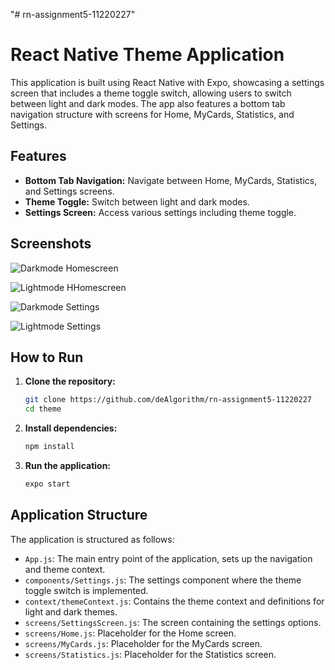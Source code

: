 "# rn-assignment5-11220227" 
# React Native Theme Application

This application is built using React Native with Expo, showcasing a settings screen that includes a theme toggle switch, allowing users to switch between light and dark modes. The app also features a bottom tab navigation structure with screens for Home, MyCards, Statistics, and Settings.

## Features

- **Bottom Tab Navigation:** Navigate between Home, MyCards, Statistics, and Settings screens.
- **Theme Toggle:** Switch between light and dark modes.
- **Settings Screen:** Access various settings including theme toggle.

## Screenshots
![Darkmode Homescreen](<theme/assets/Screenshot_20240625_181125_Expo Go.jpg>) 

![Lightmode HHomescreen](<theme/assets/Screenshot_20240625_181150_Expo Go.jpg>)


![Darkmode Settings](<theme/assets/Screenshot_20240625_181136_Expo Go.jpg>) 

![Lightmode Settings](<theme/assets/Screenshot_20240625_181143_Expo Go.jpg>) 



## How to Run

1. **Clone the repository:**

    ```sh
    git clone https://github.com/deAlgorithm/rn-assignment5-11220227
    cd theme
    ```

2. **Install dependencies:**

    ```sh
    npm install
    ```

3. **Run the application:**

    ```sh
    expo start
    ```

## Application Structure

The application is structured as follows:

- `App.js`: The main entry point of the application, sets up the navigation and theme context.
- `components/Settings.js`: The settings component where the theme toggle switch is implemented.
- `context/themeContext.js`: Contains the theme context and definitions for light and dark themes.
- `screens/SettingsScreen.js`: The screen containing the settings options.
- `screens/Home.js`: Placeholder for the Home screen.
- `screens/MyCards.js`: Placeholder for the MyCards screen.
- `screens/Statistics.js`: Placeholder for the Statistics screen.

